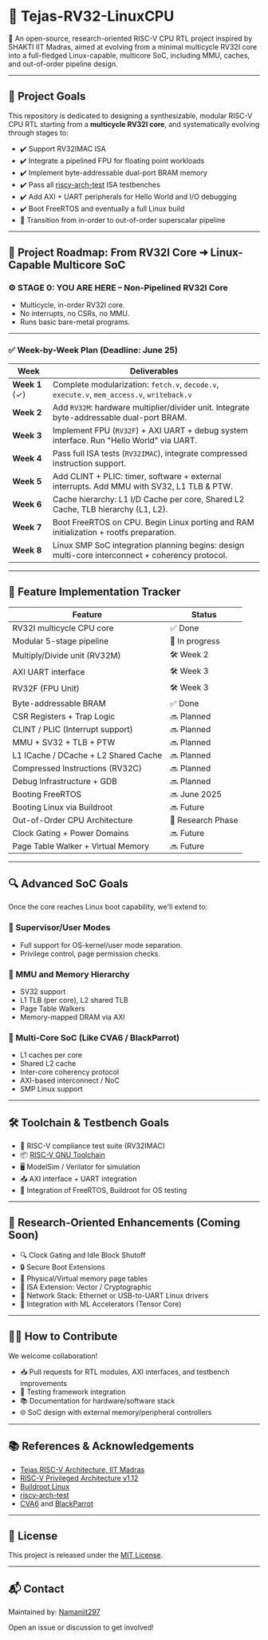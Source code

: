 # 🚀 Tejas-RV32-LinuxCPU

🧠 An open-source, research-oriented RISC-V CPU RTL project inspired by SHAKTI IIT Madras, aimed at evolving from a minimal multicycle RV32I core into a full-fledged Linux-capable, multicore SoC, including MMU, caches, and out-of-order pipeline design.

---

## 📌 Project Goals

This repository is dedicated to designing a synthesizable, modular RISC-V CPU RTL starting from a **multicycle RV32I core**, and systematically evolving through stages to:

- ✔️ Support RV32IMAC ISA
- ✔️ Integrate a pipelined FPU for floating point workloads
- ✔️ Implement byte-addressable dual-port BRAM memory
- ✔️ Pass all [riscv-arch-test](https://github.com/riscv/riscv-arch-test) ISA testbenches
- ✔️ Add AXI + UART peripherals for Hello World and I/O debugging
- ✔️ Boot FreeRTOS and eventually a full Linux build
- 🧩 Transition from in-order to out-of-order superscalar pipeline

---

## 🧭 Project Roadmap: From RV32I Core ➜ Linux-Capable Multicore SoC

### ⚙️ STAGE 0: YOU ARE HERE – Non-Pipelined RV32I Core
- Multicycle, in-order RV32I core.
- No interrupts, no CSRs, no MMU.
- Runs basic bare-metal programs.

---

### ✅ Week-by-Week Plan (Deadline: June 25)

| Week | Deliverables |
|------|--------------|
| **Week 1** (✓) | Complete modularization: `fetch.v`, `decode.v`, `execute.v`, `mem_access.v`, `writeback.v` |
| **Week 2** | Add `RV32M`: hardware multiplier/divider unit. Integrate byte-addressable dual-port BRAM. |
| **Week 3** | Implement FPU (`RV32F`) + AXI UART + debug system interface. Run "Hello World" via UART. |
| **Week 4** | Pass full ISA tests (`RV32IMAC`), integrate compressed instruction support. |
| **Week 5** | Add CLINT + PLIC: timer, software + external interrupts. Add MMU with SV32, L1 TLB & PTW. |
| **Week 6** | Cache hierarchy: L1 I/D Cache per core, Shared L2 Cache, TLB hierarchy (L1, L2). |
| **Week 7** | Boot FreeRTOS on CPU. Begin Linux porting and RAM initialization + rootfs preparation. |
| **Week 8** | Linux SMP SoC integration planning begins: design multi-core interconnect + coherency protocol. |

---

## 🧩 Feature Implementation Tracker

| Feature | Status |
|--------|--------|
| RV32I multicycle CPU core | ✅ Done |
| Modular 5-stage pipeline | 🚧 In progress |
| Multiply/Divide unit (RV32M) | 🛠️ Week 2 |
| AXI UART interface | 🛠️ Week 3 |
| RV32F (FPU Unit) | 🛠️ Week 3 |
| Byte-addressable BRAM | ✅ Done |
| CSR Registers + Trap Logic | 🔜 Planned |
| CLINT / PLIC (Interrupt support) | 🔜 Planned |
| MMU + SV32 + TLB + PTW | 🔜 Planned |
| L1 ICache / DCache + L2 Shared Cache | 🔜 Planned |
| Compressed Instructions (RV32C) | 🔜 Planned |
| Debug Infrastructure + GDB | 🔜 Planned |
| Booting FreeRTOS | 🔜 June 2025 |
| Booting Linux via Buildroot | 🔜 Future |
| Out-of-Order CPU Architecture | 🧠 Research Phase |
| Clock Gating + Power Domains | 🔜 Future |
| Page Table Walker + Virtual Memory | 🔜 Future |

---

## 🔍 Advanced SoC Goals

Once the core reaches Linux boot capability, we'll extend to:

### 🧠 Supervisor/User Modes
- Full support for OS-kernel/user mode separation.
- Privilege control, page permission checks.

### 🧠 MMU and Memory Hierarchy
- SV32 support
- L1 TLB (per core), L2 shared TLB
- Page Table Walkers
- Memory-mapped DRAM via AXI

### 🔁 Multi-Core SoC (Like CVA6 / BlackParrot)
- L1 caches per core
- Shared L2 cache
- Inter-core coherency protocol
- AXI-based interconnect / NoC
- SMP Linux support

---

## 🛠️ Toolchain & Testbench Goals

- 🧪 RISC-V compliance test suite (RV32IMAC)
- 📦 [RISC-V GNU Toolchain](https://github.com/riscv-collab/riscv-gnu-toolchain)
- 🖥️ ModelSim / Verilator for simulation
- 📤 AXI interface + UART integration
- 🧵 Integration of FreeRTOS, Buildroot for OS testing

---

## 🧪 Research-Oriented Enhancements (Coming Soon)

- 🔍 Clock Gating and Idle Block Shutoff
- 🔒 Secure Boot Extensions
- 🔐 Physical/Virtual memory page tables
- 🧠 ISA Extension: Vector / Cryptographic
- 📡 Network Stack: Ethernet or USB-to-UART Linux drivers
- 🧬 Integration with ML Accelerators (Tensor Core)

---

## 🧑‍💻 How to Contribute

We welcome collaboration!

- 📥 Pull requests for RTL modules, AXI interfaces, and testbench improvements
- 🧪 Testing framework integration
- 📚 Documentation for hardware/software stack
- 🌐 SoC design with external memory/peripheral controllers

---

## 📚 References & Acknowledgements

- [Tejas RISC-V Architecture, IIT Madras](https://www.cse.iitm.ac.in/~tejas/)
- [RISC-V Privileged Architecture v1.12](https://github.com/riscv/riscv-isa-manual)
- [Buildroot Linux](https://buildroot.org/)
- [riscv-arch-test](https://github.com/riscv/riscv-arch-test)
- [CVA6](https://github.com/openhwgroup/cva6) and [BlackParrot](https://github.com/black-parrot/black-parrot)

---

## 🔐 License

This project is released under the [MIT License](LICENSE).

---

## 📬 Contact

Maintained by: [Namaniit297](https://github.com/Namaniit297)

Open an issue or discussion to get involved!

